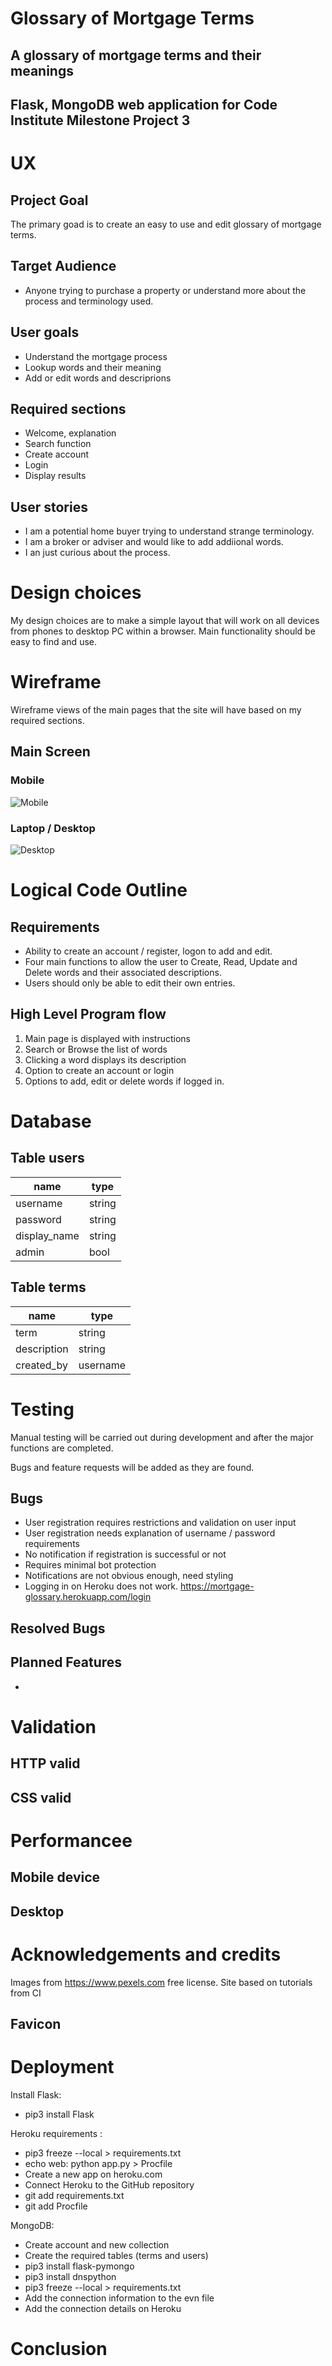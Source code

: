 # Glossary of Mortgage Terms
## A glossary of mortgage terms and their meanings
## Flask, MongoDB web application for Code Institute Milestone Project 3

# UX
## Project Goal
The primary goad is to create an easy to use and edit glossary of mortgage terms.

## Target Audience

* Anyone trying to purchase a property or understand more about the process and terminology used.

## User goals
* Understand the mortgage process
* Lookup words and their meaning
* Add or edit words and descriprions

## Required sections
* Welcome, explanation
* Search function
* Create account
* Login
* Display results


## User stories

* I am a potential home buyer trying to understand strange terminology.
* I am a broker or adviser and would like to add addiional words.
* I an just curious about the process.

# Design choices

My design choices are to make a simple layout that will work on all devices from phones to desktop PC within a browser. Main functionality should be easy to find and use.

# Wireframe
Wireframe views of the main pages that the site will have based on my required sections.

## Main Screen
### Mobile
![Mobile](/docs/wire_mobile.jpg "Mobile")

### Laptop / Desktop
![Desktop](/docs/wire_desktop.jpg "Desktop")

# Logical Code Outline

## Requirements
* Ability to create an account / register, logon to add and edit.
* Four main functions to allow the user to Create, Read, Update and Delete words and their associated descriptions.
* Users should only be able to edit their own entries.

## High Level Program flow
1. Main page is displayed with instructions
2. Search or Browse the list of words
3. Clicking a word displays its description
4. Option to create an account or login
5. Options to add, edit or delete words if logged in.

# Database

## Table users
|name | type |
|-|-|
| username | string |
| password| string |
| display_name| string |
| admin| bool |

## Table terms

|name | type |
|-|-|
| term | string |
| description | string |
| created_by | username|



# Testing

Manual testing will be carried out during development and after the major functions are completed.

Bugs and feature requests will be added as they are found.

## Bugs

* User registration requires restrictions and validation on user input
* User registration needs explanation of username / password requirements
* No notification if registration is successful or not
* Requires minimal bot protection
* Notifications are not obvious enough, need styling
* Logging in on Heroku does not work. https://mortgage-glossary.herokuapp.com/login

## Resolved Bugs

## Planned Features

* 

# Validation
## HTTP valid


## CSS valid


# Performancee

## Mobile device

## Desktop


# Acknowledgements and credits

Images from https://www.pexels.com free license.
Site based on tutorials from CI

 ## Favicon

# Deployment

Install Flask:
* pip3 install Flask

Heroku requirements :
* pip3 freeze --local > requirements.txt
* echo web: python app.py > Procfile
* Create a new app on heroku.com
* Connect Heroku to the GitHub repository
* git add requirements.txt
* git add Procfile

MongoDB:
* Create account and new collection
* Create the required tables (terms and users)
* pip3 install flask-pymongo
* pip3 install dnspython
* pip3 freeze --local > requirements.txt
* Add the connection information to the evn file
* Add the connection details on Heroku

# Conclusion


